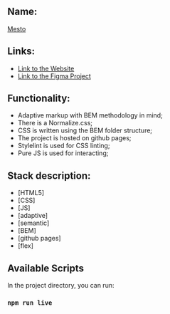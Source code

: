 ## Name:

[Mesto](https://limit1ezz.github.io/mesto)

## Links:

- [Link to the Website](https://limit1ezz.github.io/mesto)
- [Link to the Figma Project](<https://www.figma.com/file/Kdk4gwcBctcbjuZNCesp9l/JavaScript.-Sprint-4-(Copy)?node-id=28212%3A212>)

## Functionality:

- Adaptive markup with BEM methodology in mind;
- There is a Normalize.css;
- CSS is written using the BEM folder structure;
- The project is hosted on github pages;
- Stylelint is used for CSS linting;
- Pure JS is used for interacting;

## Stack description:

- [HTML5]
- [CSS]
- [JS]
- [adaptive]
- [semantic]
- [BEM]
- [github pages]
- [flex]

## Available Scripts

In the project directory, you can run:

### `npm run live`

